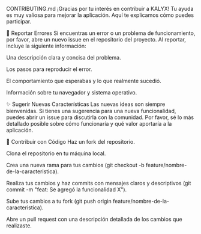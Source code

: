 CONTRIBUTING.md
¡Gracias por tu interés en contribuir a KALYX! Tu ayuda es muy valiosa para mejorar la aplicación. Aquí te explicamos cómo puedes participar.

🐛 Reportar Errores
Si encuentras un error o un problema de funcionamiento, por favor, abre un nuevo issue en el repositorio del proyecto. Al reportar, incluye la siguiente información:

Una descripción clara y concisa del problema.

Los pasos para reproducir el error.

El comportamiento que esperabas y lo que realmente sucedió.

Información sobre tu navegador y sistema operativo.

✨ Sugerir Nuevas Características
Las nuevas ideas son siempre bienvenidas. Si tienes una sugerencia para una nueva funcionalidad, puedes abrir un issue para discutirla con la comunidad. Por favor, sé lo más detallado posible sobre cómo funcionaría y qué valor aportaría a la aplicación.

📝 Contribuir con Código
Haz un fork del repositorio.

Clona el repositorio en tu máquina local.

Crea una nueva rama para tus cambios (git checkout -b feature/nombre-de-la-caracteristica).

Realiza tus cambios y haz commits con mensajes claros y descriptivos (git commit -m "feat: Se agregó la funcionalidad X").

Sube tus cambios a tu fork (git push origin feature/nombre-de-la-caracteristica).

Abre un pull request con una descripción detallada de los cambios que realizaste.